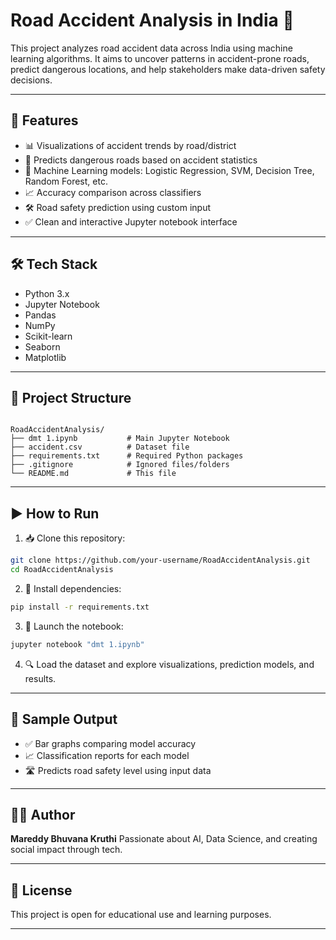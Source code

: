 # Road Accident Analysis in India 🚦

This project analyzes road accident data across India using machine learning algorithms. It aims to uncover patterns in accident-prone roads, predict dangerous locations, and help stakeholders make data-driven safety decisions.

---
## 🧠 Features

- 📊 Visualizations of accident trends by road/district
- 📍 Predicts dangerous roads based on accident statistics
- 🤖 Machine Learning models: Logistic Regression, SVM, Decision Tree, Random Forest, etc.
- 📈 Accuracy comparison across classifiers
- 🛠️ Road safety prediction using custom input
- ✅ Clean and interactive Jupyter notebook interface

---

## 🛠 Tech Stack

- Python 3.x
- Jupyter Notebook
- Pandas
- NumPy
- Scikit-learn
- Seaborn
- Matplotlib

---

## 📁 Project Structure

```

RoadAccidentAnalysis/
├── dmt 1.ipynb           # Main Jupyter Notebook
├── accident.csv          # Dataset file
├── requirements.txt      # Required Python packages
├── .gitignore            # Ignored files/folders
└── README.md             # This file

````

---

## ▶️ How to Run

1. 📥 Clone this repository:
```bash
git clone https://github.com/your-username/RoadAccidentAnalysis.git
cd RoadAccidentAnalysis
````

2. 🧪 Install dependencies:

```bash
pip install -r requirements.txt
```

3. 🚀 Launch the notebook:

```bash
jupyter notebook "dmt 1.ipynb"
```

4. 🔍 Load the dataset and explore visualizations, prediction models, and results.

---

## 📸 Sample Output

* ✅ Bar graphs comparing model accuracy
* 📈 Classification reports for each model
* 🛣️ Predicts road safety level using input data

---

## 👩‍💻 Author

**Mareddy Bhuvana Kruthi**
Passionate about AI, Data Science, and creating social impact through tech.

---

## 📜 License

This project is open for educational use and learning purposes.

---



